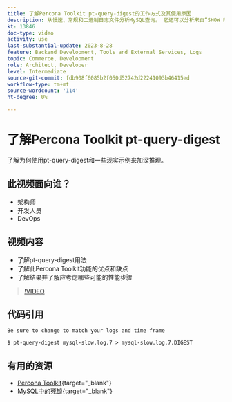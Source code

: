```yaml
---
title: 了解Percona Toolkit pt-query-digest的工作方式及其使用原因
description: 从慢速、常规和二进制日志文件分析MySQL查询。 它还可以分析来自“SHOW PROCESSLIST”的查询以及来自tcpdump的MySQL协议数据。
kt: 13846
doc-type: video
activity: use
last-substantial-update: 2023-8-28
feature: Backend Development, Tools and External Services, Logs
topic: Commerce, Development
role: Architect, Developer
level: Intermediate
source-git-commit: fdb908f6085b2f050d52742d22241093b46415ed
workflow-type: tm+mt
source-wordcount: '114'
ht-degree: 0%

---
```


# 了解Percona Toolkit pt-query-digest

了解为何使用pt-query-digest和一些现实示例来加深推理。

## 此视频面向谁？

- 架构师
- 开发人员
- DevOps

## 视频内容

- 了解pt-query-digest用法
- 了解此Percona Toolkit功能的优点和缺点
- 了解结果并了解应考虑哪些可能的性能步骤

>[!VIDEO](https://video.tv.adobe.com/v/3423480?learn=on)

## 代码引用

```MYSQL
Be sure to change to match your logs and time frame

$ pt-query-digest mysql-slow.log.7 > mysql-slow.log.7.DIGEST
```

## 有用的资源

- [Percona Toolkit](https://docs.percona.com/percona-toolkit/pt-query-digest.html){target="_blank"}
- [MySQL中的死锁](https://experienceleague.adobe.com/docs/commerce-knowledge-base/kb/troubleshooting/database/deadlocks-in-mysql.html){target="_blank"}
